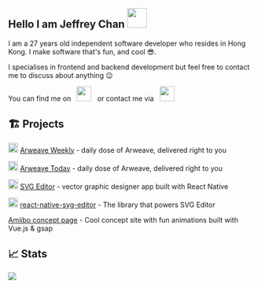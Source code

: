 ## Hello I am Jeffrey Chan <img src="https://devjeff.info/wave.gif" width="40">

I am a 27 years old independent software developer who resides in Hong Kong. I make software that's fun, and cool 😎.

I specialises in frontend and backend development but feel free to contact me to discuss about anything 😉

You can find me on &nbsp; [<img src="https://img.icons8.com/?size=256&id=yoQabS8l0qpr&format=png" width="30"/>](https://twitter.com/DevJeffHK) &nbsp; or contact me via &nbsp; <a href="mailto:jeffrey@devjeff.info"> <img src="https://img.icons8.com/fluent/48/000000/gmail.png" width="30"/> </a>

## 🏗️ Projects

<img src="https://devjeff.info/arweave.svg" width="20"> [Arweave Weekly](https://arweavehub.com/weekly) - daily dose of Arweave, delivered right to you

<img src="https://devjeff.info/arweave.svg" width="20"> [Arweave Today](https://arweavehub.com/today) - daily dose of Arweave, delivered right to you

<img src="https://devjeff.info/images/svg-editor-logo.png" width="20"> [SVG Editor](https://thumbnaillab.app) - vector graphic designer app built with React Native

<img src="https://devjeff.info/github-logo.svg" width="20"> [react-native-svg-editor](https://github.com/DevChanQ/react-native-svg-editor) - The library that powers SVG Editor

[Amiibo concept page](https://devjeff.info/amiibo?name=ken) - Cool concept site with fun animations built with Vue.js & gsap

## 📈 Stats

<img src="https://myreadme.vercel.app/api/embed/DevChanQ?panels=toprepositories,toplanguages,commitgraph" />